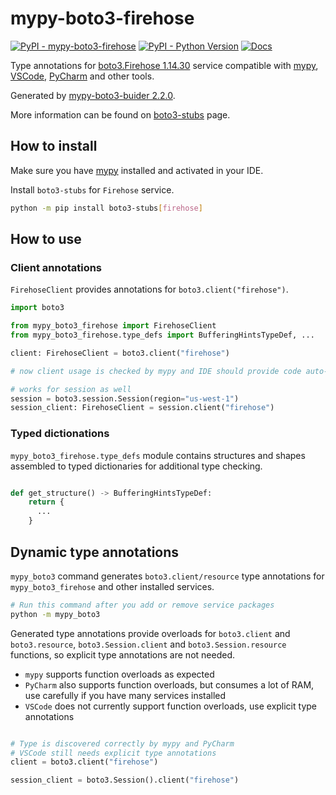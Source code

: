 # mypy-boto3-firehose

[![PyPI - mypy-boto3-firehose](https://img.shields.io/pypi/v/mypy-boto3-firehose.svg?color=blue)](https://pypi.org/project/mypy-boto3-firehose)
[![PyPI - Python Version](https://img.shields.io/pypi/pyversions/mypy-boto3-firehose.svg?color=blue)](https://pypi.org/project/mypy-boto3-firehose)
[![Docs](https://img.shields.io/readthedocs/mypy-boto3-builder.svg?color=blue)](https://mypy-boto3-builder.readthedocs.io/)

Type annotations for
[boto3.Firehose 1.14.30](https://boto3.amazonaws.com/v1/documentation/api/1.14.30/reference/services/firehose.html#Firehose) service
compatible with [mypy](https://github.com/python/mypy), [VSCode](https://code.visualstudio.com/),
[PyCharm](https://www.jetbrains.com/pycharm/) and other tools.

Generated by [mypy-boto3-buider 2.2.0](https://github.com/vemel/mypy_boto3_builder).

More information can be found on [boto3-stubs](https://pypi.org/project/boto3-stubs/) page.

## How to install

Make sure you have [mypy](https://github.com/python/mypy) installed and activated in your IDE.

Install `boto3-stubs` for `Firehose` service.

```bash
python -m pip install boto3-stubs[firehose]
```

## How to use

### Client annotations

`FirehoseClient` provides annotations for `boto3.client("firehose")`.

```python
import boto3

from mypy_boto3_firehose import FirehoseClient
from mypy_boto3_firehose.type_defs import BufferingHintsTypeDef, ...

client: FirehoseClient = boto3.client("firehose")

# now client usage is checked by mypy and IDE should provide code auto-complete

# works for session as well
session = boto3.session.Session(region="us-west-1")
session_client: FirehoseClient = session.client("firehose")
```








### Typed dictionations

`mypy_boto3_firehose.type_defs` module contains structures and shapes assembled
to typed dictionaries for additional type checking.

```python

def get_structure() -> BufferingHintsTypeDef:
    return {
      ...
    }
```


## Dynamic type annotations

`mypy_boto3` command generates `boto3.client/resource` type annotations for
`mypy_boto3_firehose` and other installed services.

```bash
# Run this command after you add or remove service packages
python -m mypy_boto3
```

Generated type annotations provide overloads for `boto3.client` and `boto3.resource`,
`boto3.Session.client` and `boto3.Session.resource` functions,
so explicit type annotations are not needed.

- `mypy` supports function overloads as expected
- `PyCharm` also supports function overloads, but consumes a lot of RAM, use carefully if you have many services installed
- `VSCode` does not currently support function overloads, use explicit type annotations

```python

# Type is discovered correctly by mypy and PyCharm
# VSCode still needs explicit type annotations
client = boto3.client("firehose")

session_client = boto3.Session().client("firehose")
```
